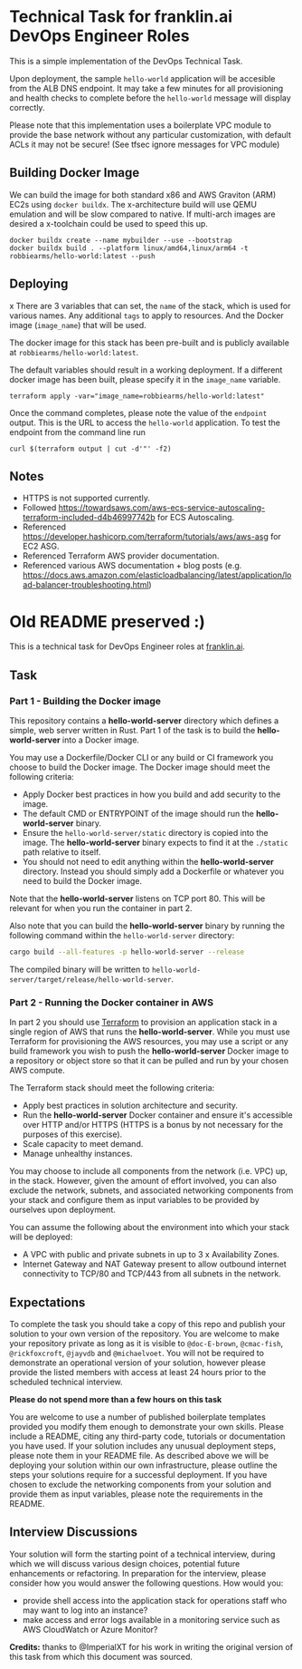 # Technical Task for franklin.ai DevOps Engineer Roles

This is a simple implementation of the DevOps Technical Task.

Upon deployment, the sample `hello-world` application will be accesible from the ALB DNS endpoint. It may take a few minutes for all provisioning and health checks to complete before the `hello-world` message will display correctly.

Please note that this implementation uses a boilerplate VPC module to provide the base network without any particular customization, with default ACLs it may not be secure! (See tfsec ignore messages for VPC module)

## Building Docker Image
We can build the image for both standard x86 and AWS Graviton (ARM) EC2s using `docker buildx`. The x-architecture build will use QEMU emulation and will be slow compared to native. If multi-arch images are desired a x-toolchain could be used to speed this up.

```
docker buildx create --name mybuilder --use --bootstrap
docker buildx build . --platform linux/amd64,linux/arm64 -t robbiearms/hello-world:latest --push

```

## Deploying
x
There are 3 variables that can set, the `name` of the stack, which is used for various names. Any additional `tags` to apply to resources. And the Docker image (`image_name`) that will be used.

The docker image for this stack has been pre-built and is publicly available at `robbiearms/hello-world:latest`.

The default variables should result in a working deployment. If a different docker image has been built, please specify it in the `image_name` variable.

```
terraform apply -var="image_name=robbiearms/hello-world:latest"
```

Once the command completes, please note the value of the `endpoint` output. This is the URL to access the `hello-world` application. To test the endpoint from the command line run
```
curl $(terraform output | cut -d'"' -f2)
```

## Notes

* HTTPS is not supported currently.
* Followed https://towardsaws.com/aws-ecs-service-autoscaling-terraform-included-d4b46997742b for ECS Autoscaling.
* Referenced https://developer.hashicorp.com/terraform/tutorials/aws/aws-asg for EC2 ASG.
* Referenced Terraform AWS provider documentation.
* Referenced various AWS documentation + blog posts (e.g. https://docs.aws.amazon.com/elasticloadbalancing/latest/application/load-balancer-troubleshooting.html)


# Old README preserved :)


This is a technical task for DevOps Engineer roles at [franklin.ai](https://franklin.ai).

## Task

### Part 1 - Building the Docker image

This repository contains a **hello-world-server** directory which defines a simple, web server written in Rust. Part 1 of the task is to build the **hello-world-server** into a Docker image.

You may use a Dockerfile/Docker CLI or any build or CI framework you choose to build the Docker image. The Docker image should meet the following criteria:

- Apply Docker best practices in how you build and add security to the image.
- The default CMD or ENTRYPOINT of the image should run the **hello-world-server** binary. 
- Ensure the `hello-world-server/static` directory is copied into the image. The **hello-world-server** binary expects to find it at the `./static` path relative to itself.
- You should not need to edit anything within the **hello-world-server** directory. Instead you should simply add a Dockerfile or whatever you need to build the Docker image.

Note that the **hello-world-server** listens on TCP port 80. This will be relevant for when you run the container in part 2.

Also note that you can build the **hello-world-server** binary by running the following command within the `hello-world-server` directory:

```sh
cargo build --all-features -p hello-world-server --release
```

The compiled binary will be written to `hello-world-server/target/release/hello-world-server`.

### Part 2 - Running the Docker container in AWS

In part 2 you should use [Terraform](https://www.terraform.io/) to provision an application stack in a single region of AWS that runs the **hello-world-server**. While you must use Terraform for provisioning the AWS resources, you may use a script or any build framework you wish to push the **hello-world-server** Docker image to a repository or object store so that it can be pulled and run by your chosen AWS compute.

The Terraform stack should meet the following criteria:

- Apply best practices in solution architecture and security.
- Run the **hello-world-server** Docker container and ensure it's accessible over HTTP and/or HTTPS (HTTPS is a bonus by not necessary for the purposes of this exercise).
- Scale capacity to meet demand.
- Manage unhealthy instances.

You may choose to include all components from the network (i.e. VPC) up, in the stack.
However, given the amount of effort involved, you can also exclude the network, subnets, and associated networking components from your stack and configure them as input variables to be provided by ourselves upon deployment.

You can assume the following about the environment into which your stack will be deployed:

- A VPC with public and private subnets in up to 3 x Availability Zones.
- Internet Gateway and NAT Gateway present to allow outbound internet connectivity to TCP/80 and TCP/443 from all subnets in the network.

## Expectations

To complete the task you should take a copy of this repo and publish your solution to your own version of the repository.
You are welcome to make your repository private as long as it is visible to `@doc-E-brown`, `@cmac-fish`, `@rickfoxcroft`, `@jayvdb` and `@michaelvoet`.
You will not be required to demonstrate an operational version of your solution, however please provide the listed members with access at least 24 hours prior to the scheduled technical interview.

**Please do not spend more than a few hours on this task**

You are welcome to use a number of published boilerplate templates provided you modify them enough to demonstrate your own skills.
Please include a README, citing any third-party code, tutorials or documentation you have used.
If your solution includes any unusual deployment steps, please note them in your README file.
As described above we will be deploying your solution within our own infrastructure, please outline the steps your solutions require for a successful deployment.
If you have chosen to exclude the networking components from your solution and provide them as input variables, please note the requirements in the README.

## Interview Discussions

Your solution will form the starting point of a technical interview, during which we will discuss various design choices, potential future enhancements or refactoring.
In preparation for the interview, please consider how you would answer the following questions. How would you:

- provide shell access into the application stack for operations staff who may want to log into an instance?
- make access and error logs available in a monitoring service such as AWS CloudWatch or Azure Monitor?

**Credits:** thanks to @ImperialXT for his work in writing the original version of this task from which this document was sourced.
